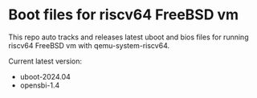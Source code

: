 # Boot files for riscv64 FreeBSD vm

This repo auto tracks and releases latest uboot and bios files for running riscv64 FreeBSD vm with qemu-system-riscv64.

Current latest version:

  - uboot-2024.04
  - opensbi-1.4

